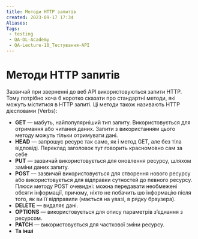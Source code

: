 ```yaml
---
title: Методи HTTP запитів
created: 2023-09-17 17:34
Aliases:
Tags: 
 - testing
 - QA-DL-Academy
 - QA-Lecture-10_Тестування-АPІ
---
```

# Методи HTTP запитів

Зазвичай при зверненні до веб API використовуються запити HTTP. Тому потрібно хоча б коротко сказати про стандартні методи, які можуть міститися в HTTP запиті. Ці методи також називають HTTP дієсловами (Verbs):

* **GET** — мабуть, найпопулярніший тип запиту. Використовується для отримання або читання даних. Запити з використанням цього методу можуть тільки отримувати дані.
* **HEAD** — запрошує ресурс так само, як і метод GET, але без тіла відповіді. Переклад заголовок тут говорить красномовно сам за себе
* **PUT** — зазвичай використовується для оновлення ресурсу, шляхом заміни даних запиту.
* **POST** — зазвичай використовується для створення нового ресурсу або використовується для відправки сутностей до певного ресурсу. Плюси методу POST очевидні: можна передавати необмежені обсяги інформації, причому, ніхто не побачить цю інформацію після того, як ви її відправили (мається на увазі, в рядку браузера).
* **DELETE** — видаляє дані.
* **OPTIONS** — використовується для опису параметрів з’єднання з ресурсом.
* **PATCH** — використовується для часткової зміни ресурсу.
* **Та інші**